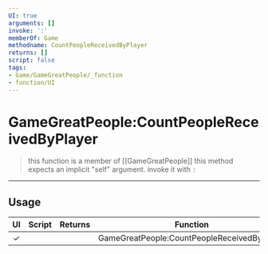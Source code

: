 ```yaml
---
UI: true
arguments: []
invoke: ':'
memberOf: Game
methodname: CountPeopleReceivedByPlayer
returns: []
script: false
tags:
- Game/GameGreatPeople/_function
- function/UI
---
```

# GameGreatPeople:CountPeopleReceivedByPlayer
> this function is a member of [[GameGreatPeople]]
> this method expects an implicit "self" argument. invoke it with `:`
-----
## Usage
|  UI | Script | Returns | Function | Arguments |
|:---:|:------:|-------:|:--------:|:---------|
|✓| ||GameGreatPeople:CountPeopleReceivedByPlayer||
